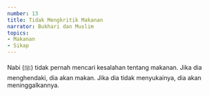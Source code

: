 ```yaml
---
number: 13
title: Tidak Mengkritik Makanan
narrator: Bukhari dan Muslim
topics:
- Makanan
- Sikap
---
```


Nabi (ﷺ) tidak pernah mencari kesalahan tentang makanan. Jika dia menghendaki, dia akan makan. Jika dia tidak menyukainya, dia akan meninggalkannya.
